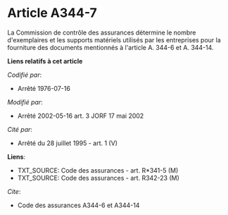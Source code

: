# Article A344-7

La Commission de contrôle des assurances détermine le nombre d'exemplaires et les supports matériels utilisés par les
entreprises pour la fourniture des documents mentionnés à l'article A. 344-6 et A. 344-14.

**Liens relatifs à cet article**

_Codifié par_:

  - Arrêté 1976-07-16

_Modifié par_:

  - Arrêté 2002-05-16 art. 3 JORF 17 mai 2002

_Cité par_:

  - Arrêté du 28 juillet 1995 - art. 1 (V)

**Liens**:

  - TXT_SOURCE: Code des assurances - art. R*341-5 (M)
  - TXT_SOURCE: Code des assurances - art. R342-23 (M)

_Cite_:

  - Code des assurances A344-6 et A344-14
